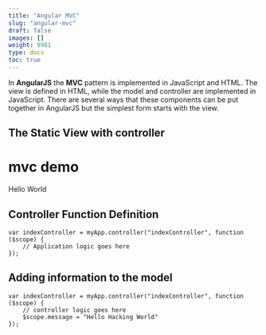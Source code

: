 ```yaml
---
title: "Angular MVC"
slug: "angular-mvc"
draft: false
images: []
weight: 9981
type: docs
toc: true
---
```


In **AngularJS** the **MVC** pattern is implemented in JavaScript and HTML. The view is defined in HTML, while the model and controller are implemented in JavaScript. There are several ways that these components can be put together in AngularJS but the simplest form starts with the view.


## The Static View with controller
<html ng-app="myApp">
<head>
<title></title>
<meta charset="utf-8" />
<script src="https://ajax.googleapis.com/ajax/libs/angularjs/1.4.5/angular.min.js"></script>
<script src="scripts/ngmyApp.js"></script>
</head>
<body ng-controller="indexController">
<h1>mvc demo</h1>
<div ng-view>
<div id="messageTitle"></div>
<div id="message">Hello World</div>
</div>
</body>
</html>

## Controller Function Definition
    var indexController = myApp.controller("indexController", function ($scope) {
        // Application logic goes here
    });

## Adding information to the model
    var indexController = myApp.controller("indexController", function ($scope) {
        // controller logic goes here
        $scope.message = "Hello Hacking World"
    });

